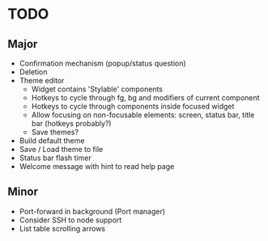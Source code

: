 # TODO

## Major
* Confirmation mechanism (popup/status question)
* Deletion
* Theme editor
  - Widget contains 'Stylable' components
  - Hotkeys to cycle through fg, bg and modifiers of current component
  - Hotkeys to cycle through components inside focused widget
  - Allow focusing on non-focusable elements: screen, status bar, title bar (hotkeys probably?)
  - Save themes?
* Build default theme
* Save / Load theme to file
* Status bar flash timer
* Welcome message with hint to read help page

## Minor
* Port-forward in background (Port manager)
* Consider SSH to node support
* List table scrolling arrows
